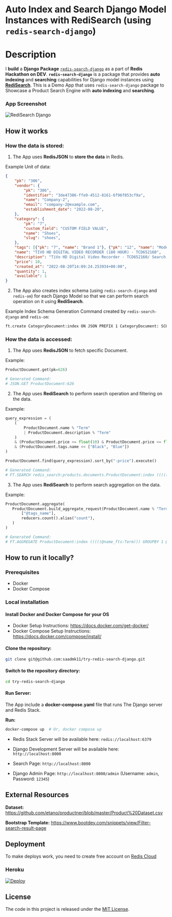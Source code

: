 # Auto Index and Search Django Model Instances with RediSearch (using `redis-search-django`)

# Description

I **build** a **Django Package** [`redis-search-django`](https://github.com/saadmk11/redis-search-django) as a part of **Redis Hackathon on DEV**. 
**`redis-search-django`** is a package that provides **auto indexing** and **searching** capabilities for Django model instances using **[RediSearch](https://redis.io/docs/stack/search/)**. 
This is a Demo App that uses `redis-search-django` package to Showcase a Product Search Engine with **auto indexing** and **searching**.


### App Screenshot

![RediSearch Django](https://user-images.githubusercontent.com/24854406/185760945-18bacae6-af2e-48bd-a412-d6fac878fd0c.png)

## How it works

### How the data is stored:

1. The App uses **RedisJSON** to **store the data** in Redis.

Example Unit of data:

```json
{
    "pk": "306",
    "vendor": {
        "pk": "306",
        "identifier": "3de47386-ffe9-4512-8161-6f96f853cf9a",
        "name": "Company-2",
        "email": "company-2@example.com",
        "establishment_date": "2022-08-20",
    },
    "category": {
        "pk": "7",
        "custom_field": "CUSTOM FIELD VALUE",
        "name": "Shoes",
        "slug": "shoes",
    },
    "tags": [{"pk": "7", "name": "Brand 1"}, {"pk": "12", "name": "Model 3"}],
    "name": "TIVO HD DIGITAL VIDEO RECORDER (180 HOUR) - TCD652160",
    "description": "TiVo HD Digital Video Recorder - TCD652160/ Search, Record And Watch Shows In HD/ Record Up To 20 Hours In HD (Or 180 Hours In Standard Definition)/ Record Two Shows At Once In HD/ Replaces Your Cable Box And Works With Over-The-Air Antenna/ USB Connectivity/ Remote Control/ Netflix Instant Streaming/ TiVo Service Required And Sold Separately",
    "price": 10,
    "created_at": "2022-08-20T14:09:24.253934+00:00",
    "quantity": 1,
    "available": 1
}
```

2. The App also creates index schema (using `redis-search-django` and `redis-om`) for each Django Model so that we can perform search operation on it using **RediSearch**.

Example Index Schema Generation Command created by `redis-search-django` and `redis-om`:

```bash
ft.create CategoryDocument:index ON JSON PREFIX 1 CategoryDocument: SCHEMA $.pk AS pk TAG SEPARATOR | $.name AS name TAG SEPARATOR
```

### How the data is accessed:

1. The App uses **RedisJSON** to fetch specific Document.

Example:

```python
ProductDocument.get(pk=626)

# Generated Command:
# JSON.GET ProductDocument:626
```

2. The App uses **RediSearch** to perform search operation and filtering on the data.

Example:

```python
query_expression = (
    (
        ProductDocument.name % "Term"
        | ProductDocument.description % "Term"
    )
    & (ProductDocument.price >= float(10) & ProductDocument.price <= float(100))
    & (ProductDocument.tags.name << ["Black", "Blue"])
)

ProductDocument.find(query_expression).sort_by("-price").execute()

# Generated Command:
# FT.SEARCH redis_search:products.documents.ProductDocument:index (((((@name_fts:Term)| (@description_fts:Term)) (@price:[1.0 +inf])) (@price:[-inf 10.0])) ((@tags_name:{Black|Blue})) LIMIT 0 30 SORTBY price desc
```

3. The App uses **RediSearch** to perform search aggregation on the data.

Example:

```python
ProductDocument.aggregate(
   ProductDocument.build_aggregate_request(ProductDocument.name % "Term").group_by(
       ["@tags_name"],
       reducers.count().alias("count"),
   )
)

# Generated Command:
# FT.AGGREGATE ProductDocument:index (((((@name_fts:Term))) GROUPBY 1 @tags_name REDUCE COUNT 0 AS count
```

## How to run it locally?

### Prerequisites

- Docker
- Docker Compose


### Local installation

#### Install Docker and Docker Compose for your OS

- Docker Setup Instructions: https://docs.docker.com/get-docker/
- Docker Compose Setup Instructions: https://docs.docker.com/compose/install/


#### Clone the repository:

```bash
git clone git@github.com:saadmk11/try-redis-search-django.git
```

#### Switch to the repository directory:

```bash
cd try-redis-search-django
```

#### Run Server:

The App include a **docker-compose.yaml** file that runs The Django server and Redis Stack. 

**Run:** 

```bash
docker-compose up  # Or, docker compose up
```

- Redis Stack Server will be available here: `redis://localhost:6379`
- Django Development Server will be available here: `http://localhost:8000`

- Search Page: `http://localhost:8000`
- Django Admin Page: `http://localhost:8000/admin` (Username: `admin`, Password: `12345`)


## External Resources

**Dataset:** https://github.com/etano/productner/blob/master/Product%20Dataset.csv

**Bootstrap Template:** https://www.bootdey.com/snippets/view/Filter-search-result-page

## Deployment

To make deploys work, you need to create free account on [Redis Cloud](https://redis.info/try-free-dev-to)

### Heroku

[![Deploy](https://www.herokucdn.com/deploy/button.png)](https://heroku.com/deploy?template=https://github.com/saadmk11/try-redis-search-django)

## License

The code in this project is released under the [MIT License](LICENSE).
